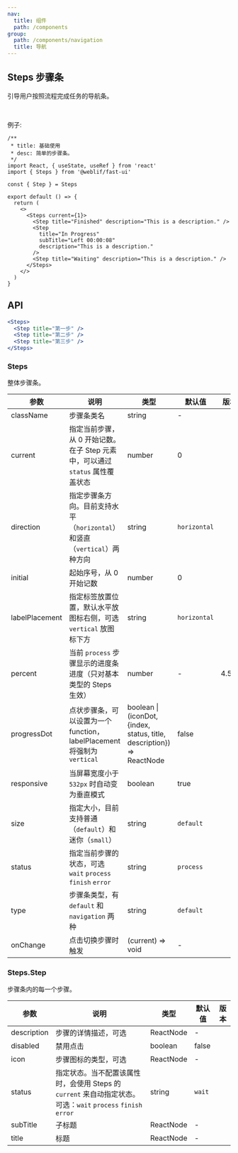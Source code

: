 ```yaml
---
nav:
  title: 组件
  path: /components
group:
  path: /components/navigation
  title: 导航
---
```


## Steps 步骤条

引导用户按照流程完成任务的导航条。

<br />

例子:

```tsx
/**
 * title: 基础使用
 * desc: 简单的步骤条。
 */
import React, { useState, useRef } from 'react'
import { Steps } from '@weblif/fast-ui'

const { Step } = Steps

export default () => {
  return (
    <>
      <Steps current={1}>
        <Step title="Finished" description="This is a description." />
        <Step
          title="In Progress"
          subTitle="Left 00:00:08"
          description="This is a description."
        />
        <Step title="Waiting" description="This is a description." />
      </Steps>
    </>
  )
}
```

## API

```jsx | pure
<Steps>
  <Step title="第一步" />
  <Step title="第二步" />
  <Step title="第三步" />
</Steps>
```

### Steps

整体步骤条。

| 参数           | 说明                                                                          | 类型                                                                   | 默认值       | 版本  |
| -------------- | ----------------------------------------------------------------------------- | ---------------------------------------------------------------------- | ------------ | ----- |
| className      | 步骤条类名                                                                    | string                                                                 | -            |       |
| current        | 指定当前步骤，从 0 开始记数。在子 Step 元素中，可以通过 `status` 属性覆盖状态 | number                                                                 | 0            |       |
| direction      | 指定步骤条方向。目前支持水平（`horizontal`）和竖直（`vertical`）两种方向      | string                                                                 | `horizontal` |       |
| initial        | 起始序号，从 0 开始记数                                                       | number                                                                 | 0            |       |
| labelPlacement | 指定标签放置位置，默认水平放图标右侧，可选 `vertical` 放图标下方              | string                                                                 | `horizontal` |       |
| percent        | 当前 `process` 步骤显示的进度条进度（只对基本类型的 Steps 生效）              | number                                                                 | -            | 4.5.0 |
| progressDot    | 点状步骤条，可以设置为一个 function，labelPlacement 将强制为 `vertical`       | boolean \| (iconDot, {index, status, title, description}) => ReactNode | false        |       |
| responsive     | 当屏幕宽度小于 `532px` 时自动变为垂直模式                                     | boolean                                                                | true         |       |
| size           | 指定大小，目前支持普通（`default`）和迷你（`small`）                          | string                                                                 | `default`    |       |
| status         | 指定当前步骤的状态，可选 `wait` `process` `finish` `error`                    | string                                                                 | `process`    |       |
| type           | 步骤条类型，有 `default` 和 `navigation` 两种                                 | string                                                                 | `default`    |       |
| onChange       | 点击切换步骤时触发                                                            | (current) => void                                                      | -            |       |

### Steps.Step

步骤条内的每一个步骤。

| 参数        | 说明                                                                                                          | 类型      | 默认值 | 版本 |
| ----------- | ------------------------------------------------------------------------------------------------------------- | --------- | ------ | ---- |
| description | 步骤的详情描述，可选                                                                                          | ReactNode | -      |      |
| disabled    | 禁用点击                                                                                                      | boolean   | false  |      |
| icon        | 步骤图标的类型，可选                                                                                          | ReactNode | -      |      |
| status      | 指定状态。当不配置该属性时，会使用 Steps 的 `current` 来自动指定状态。可选：`wait` `process` `finish` `error` | string    | `wait` |      |
| subTitle    | 子标题                                                                                                        | ReactNode | -      |      |
| title       | 标题                                                                                                          | ReactNode | -      |      |
